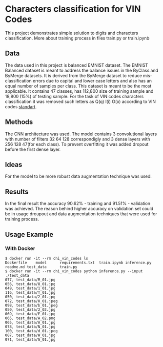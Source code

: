 # Characters classification for VIN Codes

This project demonstrates simple solution to digits and characters classification. More about training process in files train.py or train.ipynb

## Data

The data used in this project is balanced EMNIST dataset. The EMNIST Balanced dataset is meant to address the balance issues in the ByClass and ByMerge datasets. It is derived from the ByMerge dataset to reduce mis-classification errors due to capital and lower case letters and also has an equal number of samples per class. This dataset is meant to be the most applicable. It contains 47 classes, has 112,800 size of training sample and 18,800 (15%) of testing sample. For the task of VIN codes characters classification it was removed such letters as Q(q) I(i) O(o) according to VIN codes [standart](https://uk.wikipedia.org/wiki/%D0%86%D0%B4%D0%B5%D0%BD%D1%82%D0%B8%D1%84%D1%96%D0%BA%D0%B0%D1%86%D1%96%D0%B9%D0%BD%D0%B8%D0%B9_%D0%BD%D0%BE%D0%BC%D0%B5%D1%80_%D1%82%D1%80%D0%B0%D0%BD%D1%81%D0%BF%D0%BE%D1%80%D1%82%D0%BD%D0%BE%D0%B3%D0%BE_%D0%B7%D0%B0%D1%81%D0%BE%D0%B1%D1%83).

## Methods

The CNN architecture was used. The model contains 3 convolutional layers with number of filters 32 64 128 correspondigly and 3 dense layers with 256 128 47(for each class). To prevent overfitting it was added dropout before the first dense layer.

## Ideas

For the model to be more robust data augmentation technique was used.

## Results

In the final result the accuracy 90.62% - training and 91.51% - validation was achieved. The reason behind higher accuracy on validation set could be in usage droupout and data augmentation techniques that were used for training process.

## Usage Example

### With Docker

```console
$ docker run -it --rm chi_vin_codes ls
Dockerfile    model      requirements.txt  train.ipynb inference.py  readme.md test_data      train.py
$ docker run -it --rm chi_vin_codes python inference.py --input ./test_data
077, test_data/M_01.jpg
056, test_data/8_01.jpg
049, test_data/1_01.jpg
116, test_data/T_01.jpg
050, test_data/2_01.jpg
072, test_data/H_01.jpeg
098, test_data/b_01.jpeg
050, test_data/2_02.jpg
069, test_data/E_01.jpg
065, test_data/A_02.png
065, test_data/A_01.jpg
078, test_data/N_01.jpg
100, test_data/d_01.jpeg
087, test_data/W_01.jpg
071, test_data/G_01.jpg
```
